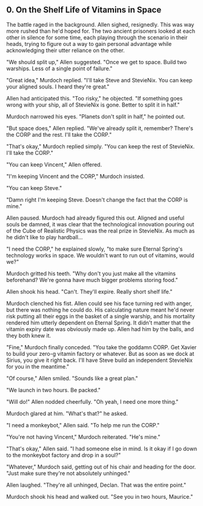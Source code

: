 ## 0. On the Shelf Life of Vitamins in Space

The battle raged in the background. Allen sighed, resignedly. This was way more rushed than he'd hoped for. The two ancient prisoners looked at each other in silence for some time, each playing through the scenario in their heads, trying to figure out a way to gain personal advantage while acknowledging their utter reliance on the other.

"We should split up," Allen suggested. "Once we get to space. Build two warships. Less of a single point of failure."

"Great idea," Murdoch replied. "I'll take Steve and StevieNix. You can keep your aligned souls. I heard they're great."

Allen had anticipated this. "Too risky," he objected. "If something goes wrong with your ship, all of StevieNix is gone. Better to split it in half."

Murdoch narrowed his eyes. "Planets don't split in half," he pointed out.

"But space does," Allen replied. "We've already split it, remember? There's the CORP and the rest. I'll take the CORP."

"That's okay," Murdoch replied simply. "You can keep the rest of StevieNix. I'll take the CORP."

"You can keep Vincent," Allen offered.

"I'm keeping Vincent and the CORP," Murdoch insisted.

"You can keep Steve."

"Damn right I'm keeping Steve. Doesn't change the fact that the CORP is mine."

Allen paused. Murdoch had already figured this out. Aligned and useful souls be damned, it was clear that the technological innovation pouring out of the Cube of Realistic Physics was the real prize in StevieNix. As much as he didn't like to play hardball...

"I need the CORP," he explained slowly, "to make sure Eternal Spring's technology works in space. We wouldn't want to run out of vitamins, would we?"

Murdoch gritted his teeth. "Why don't you just make all the vitamins beforehand? We're gonna have much bigger problems storing food."

Allen shook his head. "Can't. They'll expire. Really short shelf life."

Murdoch clenched his fist. Allen could see his face turning red with anger, but there was nothing he could do. His calculating nature meant he'd never risk putting all their eggs in the basket of a single warship, and his mortality rendered him utterly dependent on Eternal Spring. It didn't matter that the vitamin expiry date was obviously made up. Allen had him by the balls, and they both knew it.

"Fine," Murdoch finally conceded. "You take the goddamn CORP. Get Xavier to build your zero-g vitamin factory or whatever. But as soon as we dock at Sirius, you give it right back. I'll have Steve build an independent StevieNix for you in the meantime."

"Of course," Allen smiled. "Sounds like a great plan."

"We launch in two hours. Be packed."

"Will do!" Allen nodded cheerfully. "Oh yeah, I need one more thing."

Murdoch glared at him. "What's that?" he asked.

"I need a monkeybot," Allen said. "To help me run the CORP."

"You're not having Vincent," Murdoch reiterated. "He's mine."

"That's okay," Allen said. "I had someone else in mind. Is it okay if I go down to the monkeybot factory and drop in a soul?"

"Whatever," Murdoch said, getting out of his chair and heading for the door. "Just make sure they're not absolutely unhinged."

Allen laughed. "They're all unhinged, Declan. That was the entire point."

Murdoch shook his head and walked out. "See you in two hours, Maurice."
